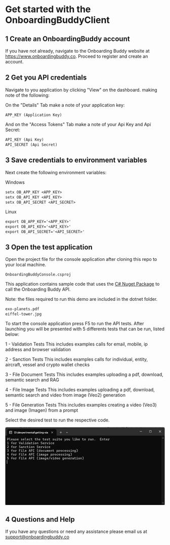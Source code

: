 # Get started with the OnboardingBuddyClient

## 1 Create an OnboardingBuddy account 

If you have not already, navigate to the Onboarding Buddy website at <a href="https://www.onboardingbuddy.co" target="blank">https://www.onboardingbuddy.co</a>.  Proceed to register and create an account.

## 2 Get you API credentials

Navigate to you application by clicking "View" on the dashboard.  making note of the following:

On the "Details" Tab make a note of your application key:
```
APP_KEY (Application Key)
```

And on the "Access Tokens" Tab make a note of your Api Key and Api Secret:
```
API_KEY (Api Key)
API_SECRET (Api Secret)
```

## 3 Save credentials to environment variables

Next create the following environment variables:

Windows
```
setx OB_APP_KEY <APP_KEY>
setx OB_API_KEY <API_KEY>
setx OB_API_SECRET <API_SECRET>
```

Linux
```
export OB_APP_KEY='<APP_KEY>'
export OB_API_KEY='<API_KEY>'
export OB_API_SECRET='<API_SECRET>'
```

## 3 Open the test application 
Open the project file for the console application after cloning this repo to your local machine.

```
OnboardingBuddyConsole.csproj
```

This application contains sample code that uses the <a href="https://www.nuget.org/packages/OnboardingBuddyClient" target="blank">C# Nuget Package</a> to call the Onboarding Buddy API. 

Note: the files required to run this demo are included in the dotnet folder.

```
exo-planets.pdf
eiffel-tower.jpg
```

To start the console application press F5 to run the API tests.  After launching you will be presented with 5 differents tests that can be run, listed below:

1 - Validation Tests
This includes examples calls for email, mobile, ip address and browser validation

2 - Sanction Tests
This includes examples calls for individual, entity, aircraft, vessel and  crypto wallet checks

3 - File Document Tests
This includes examples uploading a pdf, download, semantic search and RAG

4 - File Image Tests
This includes examples uploading a pdf, download, semantic search and video from image (Veo2) generation

5 - File Generation Tests
This includes examples creating a video (Veo3) and image (Imagen)  from a prompt

Select the desired test to run the respective code.

<img src="docs/console.png" width="600">

## 4 Questions and Help

If you have any questions or need any assistance please email us at support@onboardingbuddy.co